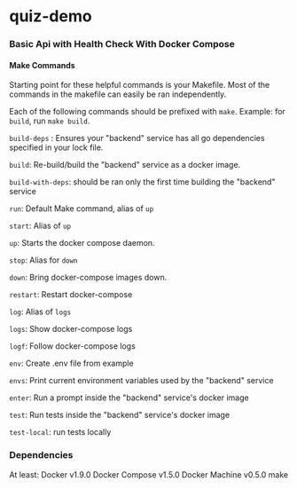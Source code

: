 
# quiz-demo


### Basic Api with Health Check With Docker Compose

#### Make Commands

Starting point for these helpful commands is your Makefile.
Most of the commands in the makefile can easily be ran independently.

Each of the following commands should be prefixed with `make`. Example: for `build`, run `make build`.

`build-deps` : 
    Ensures your "backend" service has all go dependencies specified in your lock file.
	
`build`: 
     Re-build/build the "backend" service as a docker image.

`build-with-deps`: 
    should be ran only the first time building the "backend" service 

`run`:
    Default Make command, alias of `up`

`start`:
    Alias of `up`

`up`:
	Starts the docker compose daemon.

`stop`:
    Alias for `down`
    
`down`:
	Bring docker-compose images down.

`restart`:
	Restart docker-compose

`log`: 
    Alias of `logs`
    
`logs`:
	Show docker-compose logs
    
`logf`: 
   Follow docker-compose logs

`env`:
	Create .env file from example

`envs`:
	Print current environment variables used by the "backend" service

`enter`:
	Run a prompt inside the "backend" service's docker image

`test`:
	Run tests inside the "backend" service's docker image

`test-local`:
	run tests locally

### Dependencies

At least:
    Docker v1.9.0
    Docker Compose v1.5.0
    Docker Machine v0.5.0
    make   

